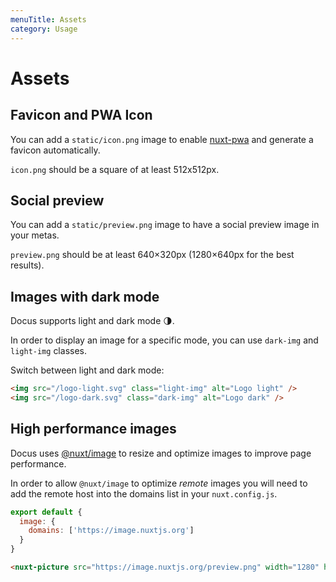 ```yaml
---
menuTitle: Assets
category: Usage
---
```


# Assets

## Favicon and PWA Icon

You can add a `static/icon.png` image to enable [nuxt-pwa](https://pwa.nuxtjs.org) and generate a favicon automatically.

<alert>

`icon.png` should be a square of at least 512x512px.

</alert>

## Social preview

You can add a `static/preview.png` image to have a social preview image in your metas.

<alert>

`preview.png` should be at least 640×320px (1280×640px for the best results).

</alert>

## Images with dark mode

Docus supports light and dark mode 🌗.

In order to display an image for a specific mode, you can use `dark-img` and `light-img` classes.

<code-group>
<code-block label="Preview" active preview>

<div class="p-4 border-2 border-t-0 border-gray-700 rounded-b-md">
  <nuxt-img src="/logo-light.svg" class="light-img" alt="Logo light" style="margin:0;" width="219" height="40" />
  <nuxt-img src="/logo-dark.svg" class="dark-img" alt="Logo dark" style="margin:0;" width="219" height="40" />
  <p class="flex items-center" style="margin-bottom:0;">Switch between light and dark mode:&nbsp;<color-switcher class="inline-flex ml-2"></color-switcher></p>
</div>

</code-block>
<code-block label="Code">

```md
<img src="/logo-light.svg" class="light-img" alt="Logo light" />
<img src="/logo-dark.svg" class="dark-img" alt="Logo dark" />
```

</d-code-block>
</d-code-group>

## High performance images

Docus uses [@nuxt/image](https://images.nuxtjs.org) to resize and optimize images to improve page performance.

In order to allow `@nuxt/image` to optimize _remote_ images you will need to add the remote host into the domains list in your `nuxt.config.js`.

<d-code-group>
<d-code-block label="nuxt.config" active>

```js
export default {
  image: {
    domains: ['https://image.nuxtjs.org']
  }
}
```

</d-code-block>
<d-code-block label="Code">

```md
<nuxt-picture src="https://image.nuxtjs.org/preview.png" width="1280" height="640" />
```

</d-code-block>

<d-code-block label="Preview">

<div class="p-4 border-2 border-t-0 border-gray-700 rounded-b-md">
<nuxt-picture src="https://image.nuxtjs.org/preview.png" width="1280" height="640"></nuxt-picture>
</div>

</d-code-block>
</d-code-group>
